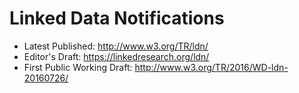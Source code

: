 # Linked Data Notifications

* Latest Published: http://www.w3.org/TR/ldn/
* Editor's Draft: https://linkedresearch.org/ldn/
* First Public Working Draft: http://www.w3.org/TR/2016/WD-ldn-20160726/
